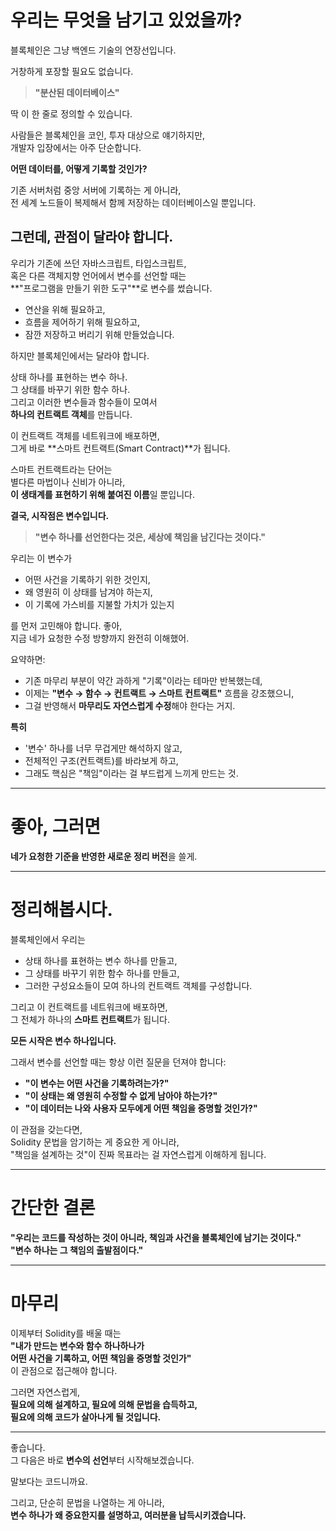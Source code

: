 # 우리는 무엇을 남기고 있었을까?

블록체인은 그냥 백엔드 기술의 연장선입니다.

거창하게 포장할 필요도 없습니다.

> **"분산된 데이터베이스"**

딱 이 한 줄로 정의할 수 있습니다.

사람들은 블록체인을 코인, 투자 대상으로 얘기하지만,  
개발자 입장에서는 아주 단순합니다.

**어떤 데이터를, 어떻게 기록할 것인가?**

기존 서버처럼 중앙 서버에 기록하는 게 아니라,  
전 세계 노드들이 복제해서 함께 저장하는 데이터베이스일 뿐입니다.

## 그런데, 관점이 달라야 합니다.

우리가 기존에 쓰던 자바스크립트, 타입스크립트,  
혹은 다른 객체지향 언어에서 변수를 선언할 때는  
**"프로그램을 만들기 위한 도구"**로 변수를 썼습니다.

- 연산을 위해 필요하고,
- 흐름을 제어하기 위해 필요하고,
- 잠깐 저장하고 버리기 위해 만들었습니다.

하지만 블록체인에서는 달라야 합니다.

상태 하나를 표현하는 변수 하나.  
그 상태를 바꾸기 위한 함수 하나.  
그리고 이러한 변수들과 함수들이 모여서  
**하나의 컨트랙트 객체**를 만듭니다.

이 컨트랙트 객체를 네트워크에 배포하면,  
그게 바로 **스마트 컨트랙트(Smart Contract)**가 됩니다.

스마트 컨트랙트라는 단어는  
별다른 마법이나 신비가 아니라,  
**이 생태계를 표현하기 위해 붙여진 이름**일 뿐입니다.

**결국, 시작점은 변수입니다.**

> **"변수 하나를 선언한다는 것은, 세상에 책임을 남긴다는 것이다."**

우리는 이 변수가

- 어떤 사건을 기록하기 위한 것인지,
- 왜 영원히 이 상태를 남겨야 하는지,
- 이 기록에 가스비를 지불할 가치가 있는지

를 먼저 고민해야 합니다.
좋아,  
지금 네가 요청한 수정 방향까지 완전히 이해했어.

요약하면:

- 기존 마무리 부분이 약간 과하게 "기록"이라는 테마만 반복했는데,
- 이제는 **"변수 → 함수 → 컨트랙트 → 스마트 컨트랙트"** 흐름을 강조했으니,
- 그걸 반영해서 **마무리도 자연스럽게 수정**해야 한다는 거지.

**특히**

- '변수' 하나를 너무 무겁게만 해석하지 않고,
- 전체적인 구조(컨트랙트)를 바라보게 하고,
- 그래도 핵심은 "책임"이라는 걸 부드럽게 느끼게 만드는 것.

---

# 좋아, 그러면

**네가 요청한 기준을 반영한 새로운 정리 버전**을 쓸게.

---

# 정리해봅시다.

블록체인에서 우리는

- 상태 하나를 표현하는 변수 하나를 만들고,
- 그 상태를 바꾸기 위한 함수 하나를 만들고,
- 그러한 구성요소들이 모여 하나의 컨트랙트 객체를 구성합니다.

그리고 이 컨트랙트를 네트워크에 배포하면,  
그 전체가 하나의 **스마트 컨트랙트**가 됩니다.

**모든 시작은 변수 하나입니다.**

그래서 변수를 선언할 때는 항상 이런 질문을 던져야 합니다:

- **"이 변수는 어떤 사건을 기록하려는가?"**
- **"이 상태는 왜 영원히 수정할 수 없게 남아야 하는가?"**
- **"이 데이터는 나와 사용자 모두에게 어떤 책임을 증명할 것인가?"**

이 관점을 갖는다면,  
Solidity 문법을 암기하는 게 중요한 게 아니라,  
"책임을 설계하는 것"이 진짜 목표라는 걸 자연스럽게 이해하게 됩니다.

---

# 간단한 결론

**"우리는 코드를 작성하는 것이 아니라, 책임과 사건을 블록체인에 남기는 것이다."**  
**"변수 하나는 그 책임의 출발점이다."**

---

# 마무리

이제부터 Solidity를 배울 때는  
**"내가 만드는 변수와 함수 하나하나가  
어떤 사건을 기록하고, 어떤 책임을 증명할 것인가"**  
이 관점으로 접근해야 합니다.

그러면 자연스럽게,  
**필요에 의해 설계하고, 필요에 의해 문법을 습득하고,  
필요에 의해 코드가 살아나게 될 것입니다.**

---

좋습니다.  
그 다음은 바로 **변수의 선언**부터 시작해보겠습니다.

말보다는 코드니까요.

그리고, 단순히 문법을 나열하는 게 아니라,  
**변수 하나가 왜 중요한지를 설명하고, 여러분을 납득시키겠습니다.**
